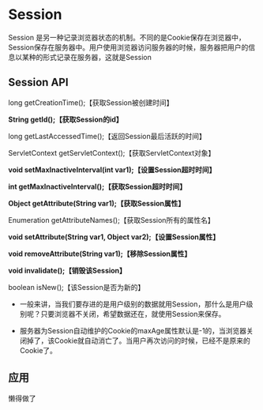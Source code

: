 # Session
Session 是另一种记录浏览器状态的机制。不同的是Cookie保存在浏览器中，Session保存在服务器中。用户使用浏览器访问服务器的时候，服务器把用户的信息以某种的形式记录在服务器，这就是Session

## Session API
long getCreationTime();【获取Session被创建时间】

**String getId();【获取Session的id】**

long getLastAccessedTime();【返回Session最后活跃的时间】

ServletContext getServletContext();【获取ServletContext对象】

**void setMaxInactiveInterval(int var1);【设置Session超时时间】**

**int getMaxInactiveInterval();【获取Session超时时间】**

**Object getAttribute(String var1);【获取Session属性】**

Enumeration getAttributeNames();【获取Session所有的属性名】

**void setAttribute(String var1, Object var2);【设置Session属性】**

**void removeAttribute(String var1);【移除Session属性】**

**void invalidate();【销毁该Session】**

boolean isNew();【该Session是否为新的】



- 一般来讲，当我们要存进的是用户级别的数据就用Session，那什么是用户级别呢？只要浏览器不关闭，希望数据还在，就使用Session来保存。

- 服务器为Session自动维护的Cookie的maxAge属性默认是-1的，当浏览器关闭掉了，该Cookie就自动消亡了。当用户再次访问的时候，已经不是原来的Cookie了。


## 应用
懒得做了